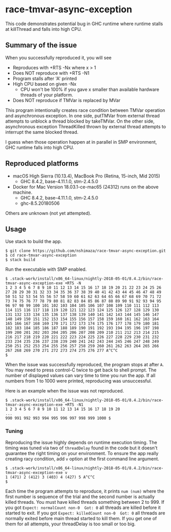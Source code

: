 # race-tmvar-async-exception

This code demonstrates potential bug in GHC runtime where runtime stalls at
killThread and falls into high CPU.

## Summary of the issue

When you successfully reproduced it, you will see

* Reproduces with +RTS -Nx where x > 1
* Does NOT reproduce with +RTS -N1
* Program stalls after 'A' printed
* High CPU based on given -Nx
    * CPU won't be 100% if you gave x smaller than available hardware threads
      of your platform.
* Does NOT reproduce if TMVar is replaced by MVar

This program intentionally creates race condition between TMVar operation and
asynchronous exception.  In one side, putTMVar from external thread attempts to
unblock a thread blocked by takeTMVar.  On the other side, asynchronous
exception ThreadKilled thrown by external thread attempts to interrupt the same
blocked thread.

I guess when those operation happen at in parallel in SMP environment, GHC
runtime falls into high CPU.

## Reproduced platforms

* macOS High Sierra (10.13.4), MacBook Pro (Retina, 15-inch, Mid 2015)
    * GHC 8.4.2, base-4.11.1.0, stm-2.4.5.0
* Docker for Mac Version 18.03.1-ce-mac65 (24312) runs on the above machine.
    * GHC 8.4.2, base-4.11.1.0, stm-2.4.5.0
    * ghc-8.5.20180506

Others are unknown (not yet attempted).

## Usage

Use stack to build the app.

```console
$ git clone https://github.com/nshimaza/race-tmvar-async-exception.git
$ cd race-tmvar-async-exception
$ stack build
```
Run the executable with SMP enabled.

```console
$ .stack-work/install/x86_64-linux/nightly-2018-05-01/8.4.2/bin/race-tmvar-async-exception-exe +RTS -N
1 2 3 4 5 6 7 8 9 10 11 12 13 14 15 16 17 18 19 20 21 22 23 24 25 26 27 28 29 30 31 32 33 34 35 36 37 38 39 40 41 42 43 44 45 46 47 48 49 50 51 52 53 54 55 56 57 58 59 60 61 62 63 64 65 66 67 68 69 70 71 72 73 74 75 76 77 78 79 80 81 82 83 84 85 86 87 88 89 90 91 92 93 94 95 96 97 98 99 100 101 102 103 104 105 106 107 108 109 110 111 112 113 114 115 116 117 118 119 120 121 122 123 124 125 126 127 128 129 130 131 132 133 134 135 136 137 138 139 140 141 142 143 144 145 146 147 148 149 150 151 152 153 154 155 156 157 158 159 160 161 162 163 164 165 166 167 168 169 170 171 172 173 174 175 176 177 178 179 180 181 182 183 184 185 186 187 188 189 190 191 192 193 194 195 196 197 198 199 200 201 202 203 204 205 206 207 208 209 210 211 212 213 214 215 216 217 218 219 220 221 222 223 224 225 226 227 228 229 230 231 232 233 234 235 236 237 238 239 240 241 242 243 244 245 246 247 248 249 250 251 252 253 254 255 256 257 258 259 260 261 262 263 264 265 266 267 268 269 270 271 272 273 274 275 276 277 A^C^C
$
```

When the issue was successfully reproduced, the program stops at after `A`.
You may need to press control-C twice to get back to shell prompt.
The number of displayed values can vary time to time you run the app.
If all numbers from 1 to 1000 were printed, reproducing  was unsuccessful.

Here is an example when the issue was not reproduced.

```console
$ .stack-work/install/x86_64-linux/nightly-2018-05-01/8.4.2/bin/race-tmvar-async-exception-exe +RTS -N1
1 2 3 4 5 6 7 8 9 10 11 12 13 14 15 16 17 18 19 20
...
990 991 992 993 994 995 996 997 998 999 1000 $
```

### Tuning

Reproducing the issue highly depends on runtime execution timing.  The timing
was tuned via two of `threadDelay` found in the code but it doesn't guarantee
the right timing on your environment.  To ensure the app really creating
racy condition, add `v` option at the first command line argument.

```console
$ .stack-work/install/x86_64-linux/nightly-2018-05-01/8.4.2/bin/race-tmvar-async-exception-exe v
1 (471) 2 (412) 3 (403) 4 (427) 5 A^C^C
$
```

Each time the program attempts to reproduce, it prints `num (num)` where the
first number is sequence of the trial and the second number is actually killed
threads.  You must have killed threads something between 2 to 999.
If you got `Expect: normalCount non-0  Got: 0` all threads are killed before
it started to exit.  If you got `Expect: killedCount non-0  Got: 0` all threads
are normally exited before main thread started to kill them.  If you get one
of them for all attempts, your threadDelay is too small or too big.
